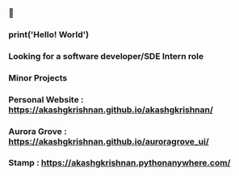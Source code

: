 ### 👋 

### print('Hello! World')

### Looking for a software developer/SDE Intern role
### 

### Minor Projects
### Personal Website : https://akashgkrishnan.github.io/akashgkrishnan/
### Aurora Grove : https://akashgkrishnan.github.io/auroragrove_ui/
### Stamp : https://akashgkrishnan.pythonanywhere.com/

